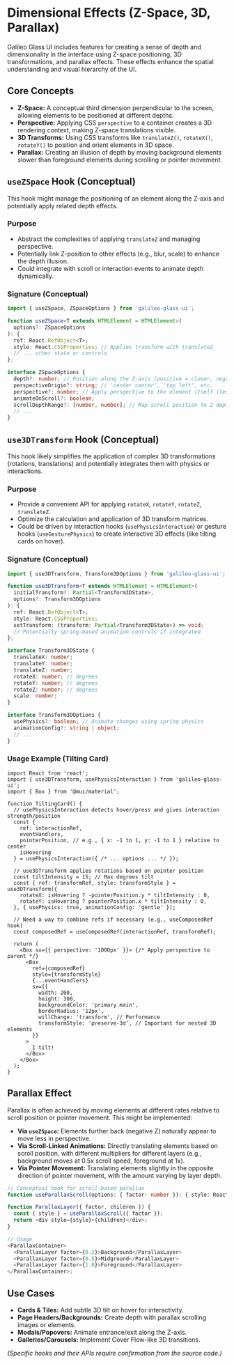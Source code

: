 # Dimensional Effects (Z-Space, 3D, Parallax)

Galileo Glass UI includes features for creating a sense of depth and dimensionality in the interface using Z-space positioning, 3D transformations, and parallax effects. These effects enhance the spatial understanding and visual hierarchy of the UI.

## Core Concepts

- **Z-Space:** A conceptual third dimension perpendicular to the screen, allowing elements to be positioned at different depths.
- **Perspective:** Applying CSS `perspective` to a container creates a 3D rendering context, making Z-space translations visible.
- **3D Transforms:** Using CSS transforms like `translateZ()`, `rotateX()`, `rotateY()` to position and orient elements in 3D space.
- **Parallax:** Creating an illusion of depth by moving background elements slower than foreground elements during scrolling or pointer movement.

## `useZSpace` Hook (Conceptual)

This hook might manage the positioning of an element along the Z-axis and potentially apply related depth effects.

### Purpose

- Abstract the complexities of applying `translateZ` and managing perspective.
- Potentially link Z-position to other effects (e.g., blur, scale) to enhance the depth illusion.
- Could integrate with scroll or interaction events to animate depth dynamically.

### Signature (Conceptual)

```typescript
import { useZSpace, ZSpaceOptions } from 'galileo-glass-ui';

function useZSpace<T extends HTMLElement = HTMLElement>(
  options?: ZSpaceOptions
): {
  ref: React.RefObject<T>;
  style: React.CSSProperties; // Applies transform with translateZ
  // ... other state or controls
};

interface ZSpaceOptions {
  depth?: number; // Position along the Z-axis (positive = closer, negative = further)
  perspectiveOrigin?: string; // 'center center', 'top left', etc.
  perspective?: number; // Apply perspective to the element itself (less common)
  animateOnScroll?: boolean;
  scrollDepthRange?: [number, number]; // Map scroll position to Z depth
  // ...
}
```

## `use3DTransform` Hook (Conceptual)

This hook likely simplifies the application of complex 3D transformations (rotations, translations) and potentially integrates them with physics or interactions.

### Purpose

- Provide a convenient API for applying `rotateX`, `rotateY`, `rotateZ`, `translateZ`.
- Optimize the calculation and application of 3D transform matrices.
- Could be driven by interaction hooks (`usePhysicsInteraction`) or gesture hooks (`useGesturePhysics`) to create interactive 3D effects (like tilting cards on hover).

### Signature (Conceptual)

```typescript
import { use3DTransform, Transform3DOptions } from 'galileo-glass-ui';

function use3DTransform<T extends HTMLElement = HTMLElement>(
  initialTransform?: Partial<Transform3DState>,
  options?: Transform3DOptions
): {
  ref: React.RefObject<T>;
  style: React.CSSProperties;
  setTransform: (transform: Partial<Transform3DState>) => void;
  // Potentially spring-based animation controls if integrated
};

interface Transform3DState {
  translateX: number;
  translateY: number;
  translateZ: number;
  rotateX: number; // degrees
  rotateY: number; // degrees
  rotateZ: number; // degrees
  scale: number;
}

interface Transform3DOptions {
  usePhysics?: boolean; // Animate changes using spring physics
  animationConfig?: string | object;
  // ...
}
```

### Usage Example (Tilting Card)

```tsx
import React from 'react';
import { use3DTransform, usePhysicsInteraction } from 'galileo-glass-ui';
import { Box } from '@mui/material';

function TiltingCard() {
  // usePhysicsInteraction detects hover/press and gives interaction strength/position
  const { 
    ref: interactionRef, 
    eventHandlers, 
    pointerPosition, // e.g., { x: -1 to 1, y: -1 to 1 } relative to center
    isHovering 
  } = usePhysicsInteraction({ /* ... options ... */ }); 
  
  // use3DTransform applies rotations based on pointer position
  const tiltIntensity = 15; // Max degrees tilt
  const { ref: transformRef, style: transformStyle } = use3DTransform({
    rotateX: isHovering ? -pointerPosition.y * tiltIntensity : 0,
    rotateY: isHovering ? pointerPosition.x * tiltIntensity : 0,
  }, { usePhysics: true, animationConfig: 'gentle' }); 

  // Need a way to combine refs if necessary (e.g., useComposedRef hook)
  const composedRef = useComposedRef(interactionRef, transformRef);

  return (
    <Box sx={{ perspective: '1000px' }}> {/* Apply perspective to parent */} 
      <Box
        ref={composedRef}
        style={transformStyle}
        {...eventHandlers}
        sx={{
          width: 200,
          height: 300,
          backgroundColor: 'primary.main',
          borderRadius: '12px',
          willChange: 'transform', // Performance
          transformStyle: 'preserve-3d', // Important for nested 3D elements
        }}
      >
        I tilt!
      </Box>
    </Box>
  );
}
```

## Parallax Effect

Parallax is often achieved by moving elements at different rates relative to scroll position or pointer movement. This might be implemented:

- **Via `useZSpace`:** Elements further back (negative Z) naturally appear to move less in perspective.
- **Via Scroll-Linked Animations:** Directly translating elements based on scroll position, with different multipliers for different layers (e.g., background moves at 0.5x scroll speed, foreground at 1x).
- **Via Pointer Movement:** Translating elements slightly in the opposite direction of pointer movement, with the amount varying by layer depth.

```typescript
// Conceptual hook for scroll-based parallax
function useParallaxScroll(options: { factor: number }): { style: React.CSSProperties };

function ParallaxLayer({ factor, children }) {
  const { style } = useParallaxScroll({ factor });
  return <div style={style}>{children}</div>;
}

// Usage
<ParallaxContainer>
  <ParallaxLayer factor={0.2}>Background</ParallaxLayer>
  <ParallaxLayer factor={0.5}>Midground</ParallaxLayer>
  <ParallaxLayer factor={1.0}>Foreground</ParallaxLayer>
</ParallaxContainer>;
```

## Use Cases

- **Cards & Tiles:** Add subtle 3D tilt on hover for interactivity.
- **Page Headers/Backgrounds:** Create depth with parallax scrolling images or elements.
- **Modals/Popovers:** Animate entrance/exit along the Z-axis.
- **Galleries/Carousels:** Implement Cover Flow-like 3D transitions.

*(Specific hooks and their APIs require confirmation from the source code.)* 